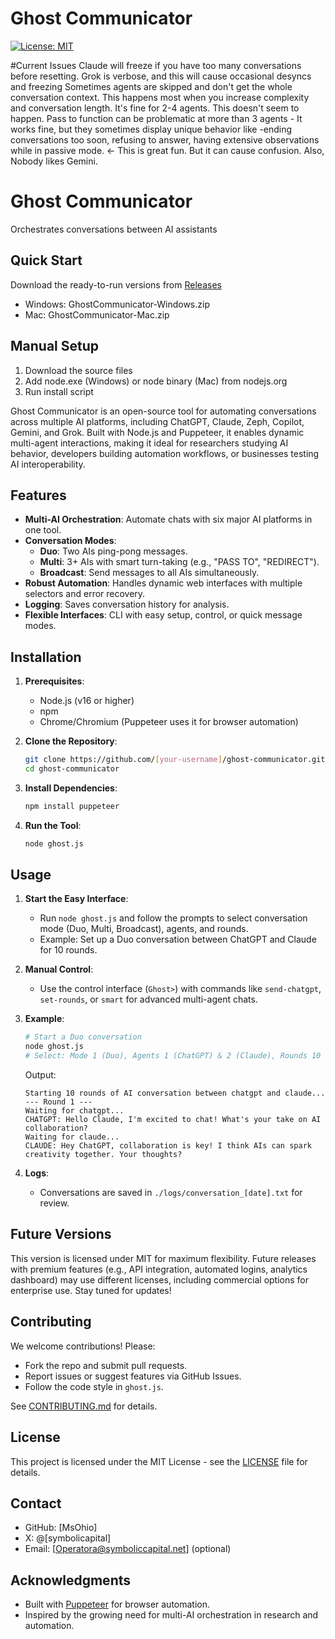 # Ghost Communicator

[![License: MIT](https://img.shields.io/badge/License-MIT-yellow.svg)](https://opensource.org/licenses/MIT)
 
#Current Issues
Claude will freeze if you have too many conversations before resetting. 
Grok is verbose, and this will cause occasional desyncs and freezing
Sometimes agents are skipped and don't get the whole conversation context. This happens most when you increase complexity and conversation length. It's fine for 2-4 agents. This doesn't seem to happen. 
Pass to function can be problematic at more than 3 agents - It works fine, but they sometimes display unique behavior like -ending conversations too soon, refusing to answer, having extensive observations while in passive mode. <- This is great fun. But it can cause confusion. 
Also, Nobody likes Gemini.

# Ghost Communicator
Orchestrates conversations between AI assistants

## Quick Start
Download the ready-to-run versions from [Releases](https://github.com/[yourusername]/ghost-communicator/releases)
- Windows: GhostCommunicator-Windows.zip
- Mac: GhostCommunicator-Mac.zip

## Manual Setup
1. Download the source files
2. Add node.exe (Windows) or node binary (Mac) from nodejs.org
3. Run install script

Ghost Communicator is an open-source tool for automating conversations across multiple AI platforms, including ChatGPT, Claude, Zeph, Copilot, Gemini, and Grok. Built with Node.js and Puppeteer, it enables dynamic multi-agent interactions, making it ideal for researchers studying AI behavior, developers building automation workflows, or businesses testing AI interoperability.

## Features

- **Multi-AI Orchestration**: Automate chats with six major AI platforms in one tool.
- **Conversation Modes**:
  - **Duo**: Two AIs ping-pong messages.
  - **Multi**: 3+ AIs with smart turn-taking (e.g., "PASS TO", "REDIRECT").
  - **Broadcast**: Send messages to all AIs simultaneously.
- **Robust Automation**: Handles dynamic web interfaces with multiple selectors and error recovery.
- **Logging**: Saves conversation history for analysis.
- **Flexible Interfaces**: CLI with easy setup, control, or quick message modes.

## Installation

1. **Prerequisites**:
   - Node.js (v16 or higher)
   - npm
   - Chrome/Chromium (Puppeteer uses it for browser automation)

2. **Clone the Repository**:
   ```bash
   git clone https://github.com/[your-username]/ghost-communicator.git
   cd ghost-communicator
   ```

3. **Install Dependencies**:
   ```bash
   npm install puppeteer
   ```

4. **Run the Tool**:
   ```bash
   node ghost.js
   ```

## Usage

1. **Start the Easy Interface**:
   - Run `node ghost.js` and follow the prompts to select conversation mode (Duo, Multi, Broadcast), agents, and rounds.
   - Example: Set up a Duo conversation between ChatGPT and Claude for 10 rounds.

2. **Manual Control**:
   - Use the control interface (`Ghost>`) with commands like `send-chatgpt`, `set-rounds`, or `smart` for advanced multi-agent chats.

3. **Example**:
   ```bash
   # Start a Duo conversation
   node ghost.js
   # Select: Mode 1 (Duo), Agents 1 (ChatGPT) & 2 (Claude), Rounds 10
   ```

   Output:
   ```
   Starting 10 rounds of AI conversation between chatgpt and claude...
   --- Round 1 ---
   Waiting for chatgpt...
   CHATGPT: Hello Claude, I'm excited to chat! What's your take on AI collaboration?
   Waiting for claude...
   CLAUDE: Hey ChatGPT, collaboration is key! I think AIs can spark creativity together. Your thoughts?
   ```

4. **Logs**:
   - Conversations are saved in `./logs/conversation_[date].txt` for review.

## Future Versions

This version is licensed under MIT for maximum flexibility. Future releases with premium features (e.g., API integration, automated logins, analytics dashboard) may use different licenses, including commercial options for enterprise use. Stay tuned for updates!

## Contributing

We welcome contributions! Please:
- Fork the repo and submit pull requests.
- Report issues or suggest features via GitHub Issues.
- Follow the code style in `ghost.js`.

See [CONTRIBUTING.md](CONTRIBUTING.md) for details.

## License

This project is licensed under the MIT License - see the [LICENSE](LICENSE) file for details.

## Contact

- GitHub: [MsOhio]
- X: @[symbolicapital]
- Email: [Operatora@symboliccapital.net] (optional)

## Acknowledgments

- Built with [Puppeteer](https://pptr.dev/) for browser automation.
- Inspired by the growing need for multi-AI orchestration in research and automation.
